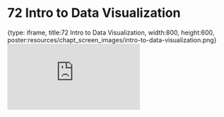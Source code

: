 # 72 Intro to Data Visualization
 
{type: iframe, title:72 Intro to Data Visualization, width:800, height:600, poster:resources/chapt_screen_images/intro-to-data-visualization.png}
![](https://datatrail-jhu.github.io/DataTrail_ReOrg/no_toc/intro-to-data-visualization.html)
 

 
